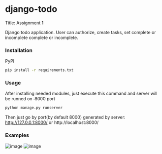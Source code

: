 # django-todo
Title: Assignment 1

Django todo application. User can authorize, create tasks, set complete or incomplete complete or incomplete.

### Installation
PyPI
```bash
pip install -r requirements.txt 
```

### Usage
After installing needed modules, just execute this command and server will be runned on :8000 port

```bash
python manage.py runserver
```

Then just go by port(by default 8000) generated by server:
http://127.0.0.1:8000/ or http://localhost:8000/

### Examples

![image](https://user-images.githubusercontent.com/49027400/150159167-dee9488c-720d-401b-a7ea-78532083d353.png)
![image](https://user-images.githubusercontent.com/49027400/150159571-5d27e69a-01c7-4701-ae5f-9ad8583b3545.png)

